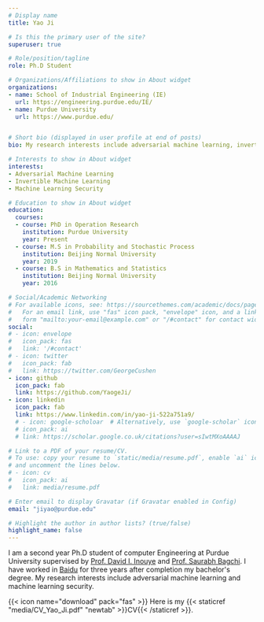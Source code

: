 ```yaml
---
# Display name
title: Yao Ji

# Is this the primary user of the site?
superuser: true

# Role/position/tagline
role: Ph.D Student

# Organizations/Affiliations to show in About widget
organizations:
- name: School of Industrial Engineering (IE)
  url: https://engineering.purdue.edu/IE/
- name: Purdue University
  url: https://www.purdue.edu/


# Short bio (displayed in user profile at end of posts)
bio: My research interests include adversarial machine learning, invertible machine learning and machine learning security. 

# Interests to show in About widget
interests:
- Adversarial Machine Learning
- Invertible Machine Learning
- Machine Learning Security

# Education to show in About widget
education:
  courses:
  - course: PhD in Operation Research
    institution: Purdue University
    year: Present
  - course: M.S in Probability and Stochastic Process 
    institution: Beijing Normal University
    year: 2019
  - course: B.S in Mathematics and Statistics
    institution: Beijing Normal University
    year: 2016

# Social/Academic Networking
# For available icons, see: https://sourcethemes.com/academic/docs/page-builder/#icons
#   For an email link, use "fas" icon pack, "envelope" icon, and a link in the
#   form "mailto:your-email@example.com" or "/#contact" for contact widget.
social:
# - icon: envelope
#   icon_pack: fas
#   link: '/#contact'
# - icon: twitter
#   icon_pack: fab
#   link: https://twitter.com/GeorgeCushen
- icon: github
  icon_pack: fab
  link: https://github.com/YaogeJi/
- icon: linkedin
  icon_pack: fab
  link: https://www.linkedin.com/in/yao-ji-522a751a9/
  # - icon: google-scholoar  # Alternatively, use `google-scholar` icon from `ai` icon pack
  # icon_pack: ai
  # link: https://scholar.google.co.uk/citations?user=sIwtMXoAAAAJ

# Link to a PDF of your resume/CV.
# To use: copy your resume to `static/media/resume.pdf`, enable `ai` icons in `params.toml`, 
# and uncomment the lines below.
# - icon: cv
#   icon_pack: ai
#   link: media/resume.pdf

# Enter email to display Gravatar (if Gravatar enabled in Config)
email: "jiyao@purdue.edu"

# Highlight the author in author lists? (true/false)
highlight_name: false
---
```


I am a second year Ph.D student of computer Engineering at Purdue University supervised by <a href="https://www.davidinouye.com/">Prof. David I. Inouye</a> and <a href="https://engineering.purdue.edu/~sbagchi/">Prof. Saurabh Bagchi</a>. I have worked in <a href="https://ir.baidu.com/">Baidu</a> for three years after completion my bachelor's degree. My research interests include adversarial machine learning and machine learning security. 



{{< icon name="download" pack="fas" >}} Here is my {{< staticref "media/CV_Yao_Ji.pdf" "newtab" >}}CV{{< /staticref >}}.
